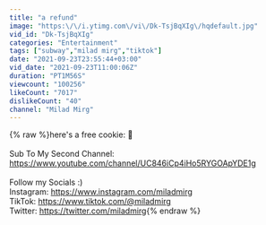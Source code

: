```yaml
---
title: "a refund"
image: "https:\/\/i.ytimg.com\/vi\/Dk-TsjBqXIg\/hqdefault.jpg"
vid_id: "Dk-TsjBqXIg"
categories: "Entertainment"
tags: ["subway","milad mirg","tiktok"]
date: "2021-09-23T23:55:44+03:00"
vid_date: "2021-09-23T11:00:06Z"
duration: "PT1M56S"
viewcount: "100256"
likeCount: "7017"
dislikeCount: "40"
channel: "Milad Mirg"
---
```

{% raw %}here's a free cookie: 🍪<br /><br />Sub To My Second Channel: <a rel="nofollow" target="blank" href="https://www.youtube.com/channel/UC846iCp4iHo5RYGOApYDE1g">https://www.youtube.com/channel/UC846iCp4iHo5RYGOApYDE1g</a><br /><br />Follow my Socials :)<br />Instagram: <a rel="nofollow" target="blank" href="https://www.instagram.com/miladmirg">https://www.instagram.com/miladmirg</a><br />TikTok: <a rel="nofollow" target="blank" href="https://www.tiktok.com/@miladmirg">https://www.tiktok.com/@miladmirg</a><br />Twitter: <a rel="nofollow" target="blank" href="https://twitter.com/miladmirg">https://twitter.com/miladmirg</a>{% endraw %}
